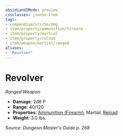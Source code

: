```yaml
---
obsidianUIMode: preview
cssclasses: json5e-item
tags:
- compendium/src/5e/dmg
- item/property/ammunition/firearm
- item/property/martial
- item/property/reload
- item/weapon/martial/ranged
aliases: 
- "Revolver"
---
```

# Revolver
*Ranged Weapon*  

- **Damage**: 2d8 P
- **Range**: 40/120
- **Properties**: [Ammunition (Firearm)](5E2014官方资源/规则/item-properties.md#Ammunition%20(Firearm)), Martial, [Reload](5E2014官方资源/规则/item-properties.md#Reload)
- **Weight**: 3.0 lbs.

*Source: Dungeon Master's Guide p. 268*